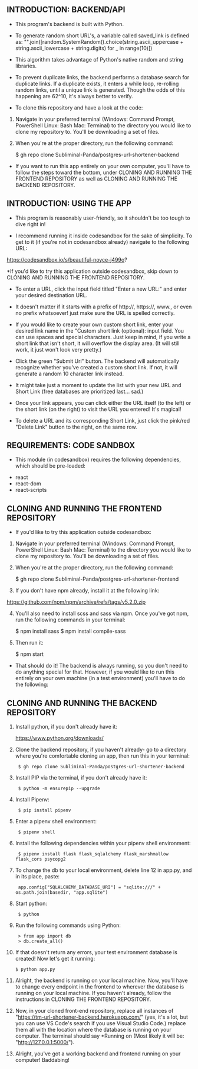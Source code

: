 ﻿
INTRODUCTION: BACKEND/API
------------

* This program's backend is built with Python.

* To generate random short URL's, a variable called saved_link is defined as: "".join([random.SystemRandom().choice(string.ascii_uppercase + string.ascii_lowercase + string.digits) for _ in range(10)])

- This algorithm takes advantage of Python's native random and string libraries.

* To prevent duplicate links, the backend performs a database search for duplicate links. If a duplicate exists, it enters a while loop, re-rolling random links, until a unique link is generated. Though the odds of this happening are 62^10, it's always better to verify.

* To clone this repository and have a look at the code:

 1. Navigate in your preferred terminal (Windows: Command Prompt, PowerShell Linux: Bash Mac: Terminal) to the directory you would like to clone my repository to. You'll be downloading a set of files.

 2. When you're at the proper directory, run the following command:

      $ gh repo clone Subliminal-Panda/postgres-url-shortener-backend

* If you want to run this app entirely on your own computer, you'll have to follow the steps toward the bottom, under CLONING AND RUNNING THE FRONTEND REPOSITORY as well as CLONING AND RUNNING THE BACKEND REPOSITORY.

INTRODUCTION: USING THE APP
------------

* This program is reasonably user-friendly, so it shouldn't be too tough to dive right in!

* I recommend running it inside codesandbox for the sake of simplicity. To get to it (if you're not in codesandbox already) navigate to the following URL:

https://codesandbox.io/s/beautiful-noyce-j499o?

*If you'd like to try this application outside codesandbox, skip down to CLONING AND RUNNING THE FRONTEND REPOSITORY.

* To enter a URL, click the input field titled "Enter a new URL:" and enter your desired destination URL.

* It doesn't matter if it starts with a prefix of http://, https://, www., or even no prefix whatsoever! just make sure the URL is spelled correctly.

* If you would like to create your own custom short link, enter your desired link name in the "Custom short link (optional): input field. You can use spaces and special characters. Just keep in mind, if you write a short link that isn't short, it will overflow the display area. (It will still work, it just won't look very pretty.)

* Click the green "Submit Url" button. The backend will automatically recognize whether you've created a custom short link. If not, it will generate a random 10 character link instead.

* It might take just a moment to update the list with your new URL and Short Link (free databases are prioritized last... sad.)

* Once your link appears, you can click either the URL itself (to the left) or the short link (on the right) to visit the URL you entered! It's magical!

* To delete a URL and its corresponding Short Link, just click the pink/red "Delete Link" button to the right, on the same row.

REQUIREMENTS: CODE SANDBOX
------------

* This module (in codesandbox) requires the following dependencies, which should be pre-loaded:

 - react
 - react-dom
 - react-scripts

CLONING AND RUNNING THE FRONTEND REPOSITORY
------------

* If you'd like to try this application outside codesandbox:

 1. Navigate in your preferred terminal (Windows: Command Prompt, PowerShell Linux: Bash Mac: Terminal) to the directory you would like to clone my repository to. You'll be downloading a set of files.

 2. When you're at the proper directory, run the following command:

      $ gh repo clone Subliminal-Panda/postgres-url-shortener-frontend

 3. If you don't have npm already, install it at the following link:

 https://github.com/npm/npm/archive/refs/tags/v5.2.0.zip

 4. You'll also need to install scss and sass via npm. Once you've got npm, run the following commands in your terminal:

      $ npm install sass
      $ npm install compile-sass

 5. Then run it:

      $ npm start

*  That should do it! The backend is always running, so you don't need to do anything special for that. However, if you would like to run this entirely on your own machine (in a test environment) you'll have to do the following:

CLONING AND RUNNING THE BACKEND REPOSITORY
------------

  1. Install python, if you don't already have it:

      https://www.python.org/downloads/

  2. Clone the backend repository, if you haven't already- go to a directory where you're comfortable cloning an app, then run this in your terminal:

          $ gh repo clone Subliminal-Panda/postgres-url-shortener-backend

  3. Install PIP via the terminal, if you don't already have it:

          $ python -m ensurepip --upgrade

  4. Install Pipenv:

          $ pip install pipenv

  5. Enter a pipenv shell environment:

          $ pipenv shell

  6. Install the following dependencies within your pipenv shell environment:

          $ pipenv install flask flask_sqlalchemy flask_marshmallow flask_cors psycopg2

  7. To change the db to your local environment, delete line 12 in app.py, and in its place, paste:

          app.config["SQLALCHEMY_DATABASE_URI"] = "sqlite:///" + os.path.join(basedir, "app.sqlite")

  8. Start python:

          $ python

  9. Run the following commands using Python:

          > from app import db
          > db.create_all()

  10. If that doesn't return any errors, your test environment database is created! Now let's get it running:

          $ python app.py

  11. Alright, the backend is running on your local machine. Now, you'll have to change every endpoint in the frontend to wherever the database is running on your local machine. If you haven't already, follow the instructions in CLONING THE FRONTEND REPOSITORY.

  12. Now, in your cloned front-end repository, replace all instances of "https://tm-url-shortener-backend.herokuapp.com/" (yes, it's a lot, but you can use VS Code's search if you use Visual Studio Code.) replace them all with the location where the database is running on your computer. The terminal should say *Running on (Most likely it will be: "http://127.0.0.1:5000/").

  13. Alright, you've got a working backend and frontend running on your computer! Baddabing!
